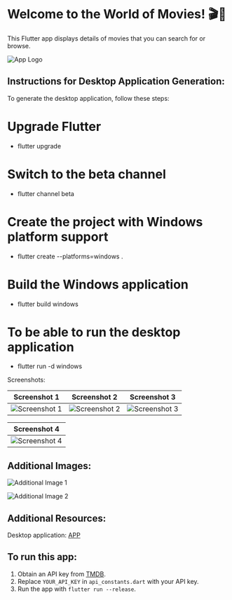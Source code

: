 # Welcome to the World of Movies! 🎬🍿

This Flutter app displays details of movies that you can search for or browse.

![App Logo](https://github.com/MelaniMolina/Desktop_app/assets/113868310/5b41ae0c-e124-44a4-9ed8-3cba2a33a7f6)

## Instructions for Desktop Application Generation:

To generate the desktop application, follow these steps:

# Upgrade Flutter
- flutter upgrade

# Switch to the beta channel
- flutter channel beta

# Create the project with Windows platform support
- flutter create --platforms=windows .

# Build the Windows application
- flutter build windows
  
# To be able to run the desktop application  
- flutter run -d windows
  
Screenshots:

| Screenshot 1 | Screenshot 2 | Screenshot 3 |
| ------------ | ------------ | ------------ |
| ![Screenshot 1](https://github.com/MelaniMolina/Desktop_app/assets/113868310/9553cd58-45f9-44eb-9f44-02d2185e33da) | ![Screenshot 2](https://github.com/MelaniMolina/Desktop_app/assets/113868310/1757c48e-cfa1-4abb-8d6e-9eea1961f7b4) | ![Screenshot 3](https://github.com/MelaniMolina/Desktop_app/assets/113868310/ef84f8dd-8518-4397-a049-05d3554bb2dd) |

| Screenshot 4 |
| ------------ |
| ![Screenshot 4](https://github.com/MelaniMolina/Desktop_app/assets/113868310/4aab0de9-1747-434f-b163-1fb9a106fc44) |

## Additional Images:

![Additional Image 1](https://github.com/MelaniMolina/Desktop_app/assets/113868310/ff985a75-a499-4e47-9f86-d040356e9840)

![Additional Image 2](https://github.com/MelaniMolina/Desktop_app/assets/113868310/d5cbc585-9d9c-4dd0-afcd-d41f2bb13d2c)


## Additional Resources:
Desktop application: [APP](https://epnecuador-my.sharepoint.com/:f:/g/personal/melani_molina_epn_edu_ec/ElUMIntatp9OoX0JpTKuKo8BsztIh5ihAkiiKnwKsZroPg?e=eB3veM)

## To run this app:

1. Obtain an API key from [TMDB](https://www.themoviedb.org/).
2. Replace `YOUR_API_KEY` in `api_constants.dart` with your API key.
3. Run the app with `flutter run --release`.
